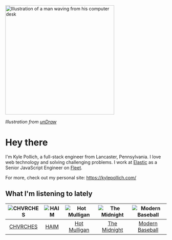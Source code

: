 <img src="https://user-images.githubusercontent.com/6766512/87306713-6f79d900-c4e6-11ea-989a-3242cbfc50c2.png" alt="Illustration of a man waving from his computer desk" height="340" />

_Illustration from [unDraw](https://undraw.co/)_

# Hey there

I'm Kyle Pollich, a full-stack engineer from Lancaster, Pennsylvania. I love web technology and solving challenging problems.
I work at [Elastic](https://www.elastic.co/) as a Senior JavaScript Engineer on [Fleet](https://www.elastic.co/guide/en/fleet/current/fleet-overview.html).

For more, check out my personal site: https://kylepollich.com/

## What I'm listening to lately

<!-- begin artists -->
  |![CHVRCHES](https://i.scdn.co/image/ab6761610000f178ea72be78f2a71616661b982e)|![HAIM](https://i.scdn.co/image/3e312ec2e821edab6dfe9183f145c85edd1309eb)|![Hot Mulligan](https://i.scdn.co/image/ab6761610000f178ee0afe7cc83d3700ef6200b9)|![The Midnight](https://i.scdn.co/image/aef4c8f3992a5ddb727bd0468854d7e1047a8851)|![Modern Baseball](https://i.scdn.co/image/665708b4c7e55923db695306c661a667cded1cff)|
  |:---:|:---:|:---:|:---:|:---:|
  |[CHVRCHES](https://open.spotify.com/artist/3CjlHNtplJyTf9npxaPl5w)|[HAIM](https://open.spotify.com/artist/4Ui2kfOqGujY81UcPrb5KE)|[Hot Mulligan](https://open.spotify.com/artist/1lKZzN2d4IqiEYxyECIEHI)|[The Midnight](https://open.spotify.com/artist/2NFrAuh8RQdQoS7iYFbckw)|[Modern Baseball](https://open.spotify.com/artist/1HxXNvsraqrsgfmju1yKk8)|
<!-- end artists -->
